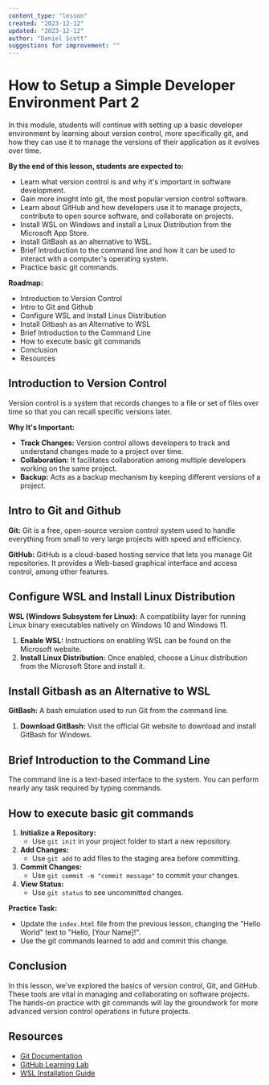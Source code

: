 ```yaml
---
content_type: "lesson"
created: "2023-12-12"
updated: "2023-12-12"
author: "Daniel Scott"
suggestions for improvement: ""
---
```


# How to Setup a Simple Developer Environment Part 2

In this module, students will continue with setting up a basic developer environment by learning about version control, more specifically git, and how they can use it to manage the versions of their application as it evolves over time.

**By the end of this lesson, students are expected to:**
- Learn what version control is and why it's important in software development.
- Gain more insight into git, the most popular version control software.
- Learn about GitHub and how developers use it to manage projects, contribute to open source software, and collaborate on projects.
- Install WSL on Windows and install a Linux Distribution from the Microsoft App Store.
- Install GitBash as an alternative to WSL.
- Brief Introduction to the command line and how it can be used to interact with a computer's operating system.
- Practice basic git commands.

**Roadmap:**

- Introduction to Version Control
- Intro to Git and Github
- Configure WSL and Install Linux Distribution 
- Install Gitbash as an Alternative to WSL
- Brief Introduction to the Command Line
- How to execute basic git commands
- Conclusion
- Resources

## Introduction to Version Control

Version control is a system that records changes to a file or set of files over time so that you can recall specific versions later. 

**Why It's Important:**
- **Track Changes:** Version control allows developers to track and understand changes made to a project over time.
- **Collaboration:** It facilitates collaboration among multiple developers working on the same project.
- **Backup:** Acts as a backup mechanism by keeping different versions of a project.

## Intro to Git and Github

**Git:** Git is a free, open-source version control system used to handle everything from small to very large projects with speed and efficiency.

**GitHub:** GitHub is a cloud-based hosting service that lets you manage Git repositories. It provides a Web-based graphical interface and access control, among other features.

## Configure WSL and Install Linux Distribution 

**WSL (Windows Subsystem for Linux):** A compatibility layer for running Linux binary executables natively on Windows 10 and Windows 11.

1. **Enable WSL:** Instructions on enabling WSL can be found on the Microsoft website.
2. **Install Linux Distribution:** Once enabled, choose a Linux distribution from the Microsoft Store and install it.

## Install Gitbash as an Alternative to WSL

**GitBash:** A bash emulation used to run Git from the command line.

1. **Download GitBash:** Visit the official Git website to download and install GitBash for Windows.

## Brief Introduction to the Command Line

The command line is a text-based interface to the system. You can perform nearly any task required by typing commands.

## How to execute basic git commands

1. **Initialize a Repository:**
   - Use `git init` in your project folder to start a new repository.
2. **Add Changes:**
   - Use `git add` to add files to the staging area before committing.
3. **Commit Changes:**
   - Use `git commit -m "commit message"` to commit your changes.
4. **View Status:**
   - Use `git status` to see uncommitted changes.

**Practice Task:**
- Update the `index.html` file from the previous lesson, changing the "Hello World" text to "Hello, [Your Name]!".
- Use the git commands learned to add and commit this change.

## Conclusion

In this lesson, we've explored the basics of version control, Git, and GitHub. These tools are vital in managing and collaborating on software projects. The hands-on practice with git commands will lay the groundwork for more advanced version control operations in future projects.

## Resources

- [Git Documentation](https://git-scm.com/doc)
- [GitHub Learning Lab](https://lab.github.com/)
- [WSL Installation Guide](https://docs.microsoft.com/en-us/windows/wsl/install)
